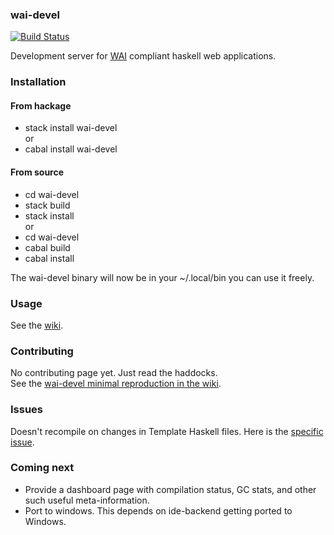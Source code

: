### wai-devel
[![Build Status](https://travis-ci.org/urbanslug/wai-devel.svg?branch=master)](https://travis-ci.org/urbanslug/wai-devel)

Development server for [WAI] compliant haskell web applications.

### Installation  
#### From hackage
- stack install wai-devel  
or  
- cabal install wai-devel  

#### From source  
- cd wai-devel
- stack build
- stack install  
or  
- cd wai-devel
- cabal build
- cabal install  

The wai-devel binary will now be in your ~/.local/bin you can use it freely.


### Usage
See the [wiki].

### Contributing
No contributing page yet. Just read the haddocks.  
See the [wai-devel minimal reproduction in the wiki].

### Issues
Doesn't recompile on changes in Template Haskell files. Here is the [specific issue].

### Coming next
- Provide a dashboard page with compilation status, GC stats, and other such useful meta-information.
- Port to windows. This depends on ide-backend getting ported to Windows.


[WAI]: http://www.yesodweb.com/book/web-application-interface
[wiki]: https://github.com/urbanslug/wai-devel/wiki
[specific issue]: https://github.com/fpco/ide-backend/issues/313
[wai-devel minimal reproduction in the wiki]: https://github.com/urbanslug/wai-devel/wiki/Minimal-reproduction.
